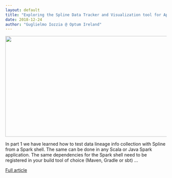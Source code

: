 ```yaml
---
layout: default
title: "Exploring the Spline Data Tracker and Visualization tool for Apache Spark (Part 2)"
date: 2018-12-24
author: "Guglielmo Iozzia @ Optum Ireland"
---
```


<img src="{{ site.url }}{{ site.baseurl }}/assets/init-spline-graphics.png" width="560" height="315" />

In part 1 we have learned how to test data lineage info collection with Spline from a Spark shell. The same can be done in any Scala or Java Spark application. The same dependencies for the Spark shell need to be registered in your build tool of choice (Maven, Gradle or sbt)
...

[Full article](https://www.javacodegeeks.com/2018/12/spline-tracker-visualization-tool-spark.html)